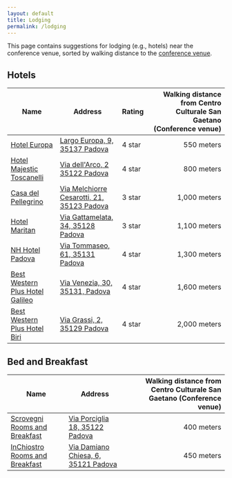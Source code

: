 ```yaml
---
layout: default
title: Lodging
permalink: /lodging
---
```


This page contains suggestions for lodging (e.g., hotels) near the
conference venue, sorted by walking distance to the [conference venue](venue).

## Hotels

| Name                                                                                                                                                                                                                                                                                                                                                                                                                        | Address                                                                             | Rating | Walking distance from Centro Culturale San Gaetano (Conference venue) |
|-----------------------------------------------------------------------------------------------------------------------------------------------------------------------------------------------------------------------------------------------------------------------------------------------------------------------------------------------------------------------------------------------------------------------------|-------------------------------------------------------------------------------------|--------|----------------------------------------------------------------------:|
| [Hotel Europa](https://www.hoteleuropapd.it/)                                                                                                                                                                                                                                                                                                                                                                               | [Largo Europa, 9, 35137 Padova](https://goo.gl/maps/zJskZ5xNyAbg1K2g8)              | 4 star |                                                            550 meters |
| [Hotel Majestic Toscanelli](https://www.toscanelli.com/?campaign=CA002630&campaignb&d=30d-xppc&partner=FB-PACK-PPC-15&campaignId=628900441%7C31875850938%7Ckwd-kwd-10430576414%7CCA002630%7C&device=c&network=google&gclid=CjwKCAiAk--dBhABEiwAchIwkUhJejs6m43IJG8EebClefNvW79k1QBl3V1IM4lCZr5IRzuLGXsymRoCpy0QAvD_BwE&clickid=CjwKCAiAk--dBhABEiwAchIwkUhJejs6m43IJG8EebClefNvW79k1QBl3V1IM4lCZr5IRzuLGXsymRoCpy0QAvD_BwE) | [Via dell'Arco, 2 35122 Padova](https://goo.gl/maps/dPZdQdKXMj2AmYG89)              | 4 star |                                                            800 meters |
| [Casa del Pellegrino](https://www.casadelpellegrino.com/it/index.html)                                                                                                                                                                                                                                                                                                                                                      | [Via Melchiorre Cesarotti, 21, 35123 Padova](https://goo.gl/maps/hbm4A1Vm5mZm5mM36) | 3 star |                                                          1,000 meters |
| [Hotel Maritan](https://www.hotelmaritan.it/)                                                                                                                                                                                                                                                                                                                                                                               | [Via Gattamelata, 34, 35128 Padova](https://goo.gl/maps/nMp7aPmbbih6uMReA)          | 3 star |                                                          1,100 meters |
| [NH Hotel Padova](https://www.nh-hotels.it/hotel/nh-padova?utm_campaign=local-gmb&utm_medium=organic_search&utm_source=google_gmb&utm_term=langtest)                                                                                                                                                                                                                                                                        | [Via Tommaseo, 61, 35131 Padova](https://goo.gl/maps/ThLJKFqT7m5dqedo9)             | 4 star |                                                          1,300 meters |
| [Best Western Plus Hotel Galileo](https://www.hotelgalileopadova.it/)                                                                                                                                                                                                                                                                                                                                                       | [Via Venezia, 30, 35131, Padova](https://goo.gl/maps/R5Xbt1y2wod8FYks5)             | 4 star |                                                          1,600 meters | 
| [Best Western Plus Hotel Biri](https://www.hotelbiri.com/)                                                                                                                                                                                                                                                                                                                                                                  | [Via Grassi, 2, 35129 Padova](https://goo.gl/maps/bdj25apttR5F67Wk8)                | 4 star |                                                          2,000 meters |

## Bed and Breakfast

| Name                                                                                            | Address                                                                             | Walking distance from Centro Culturale San Gaetano (Conference venue) |
|-------------------------------------------------------------------------------------------------|-------------------------------------------------------------------------------------|----------------------------------------------------------------------:|
| [Scrovegni Rooms and Breakfast](http://www.bebscrovegni.it)                                     | [Via Porciglia 18, 35122 Padova](https://goo.gl/maps/25UWtNrXmXrB3htw7)             |                                                            400 meters |
| [InChiostro Rooms and Breakfast](https://hotelmania.net/hotel/padua/inchiostro-roomsbreakfast/) | [Via Damiano Chiesa, 6, 35121 Padova](https://goo.gl/maps/fUmUSV5wTDL8fMHa8)        |                                                            450 meters |
